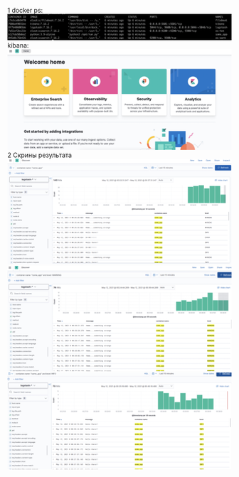1 docker ps:
![datasource](screen4.1.png)
kibana:
![datasource](screen4.2.png)
2 Скрины результата
![datasource](screen4.3.png)
![datasource](screen4.4.png)
![datasource](screen4.5.png)